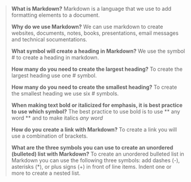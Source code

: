> **What is Markdown?**
> Markdown is a language that we use to add formatting elements to a document.
> 
> **Why do we use Markdown?**
> We can use markdown to create websites, documents, notes, books, presentations, email messages and technical socumentations.
>
> **What symbol will create a heading in Markdown?**
> We use the symbol # to create a heading in markdown.
>
> **How many do you need to create the largest heading?**
> To create the largest heading use one # symbol.
>
> **How many do you need to create the smallest heading?**
> To create the smallest heading we use six # symbols.
>
> **When making text bold or italicized for emphasis, it is best practice to use which symbol?**
> The best practice to use bold is to use ** any word ** and to make italics *any word*
>
> **How do you create a link with Markdown?**
> To create a link you will use a combination of brackets.
>
> **What are the three symbols you can use to create an unordered (bulleted) list with Markdown?**
> To create an unordered bulleted list in Markdown you can use the following three symbols:
> add dashes (-), asterisks (*), or plus signs (+) in front of line items. Indent one or more to create a nested list.
